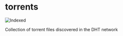torrents 
========
![Indexed](https://img.shields.io/badge/indexed-221112-blue)

Collection of torrent files discovered in the DHT network
